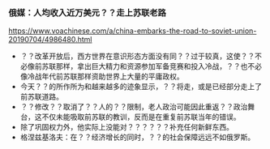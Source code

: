 ### 俄媒：人均收入近万美元？？走上苏联老路
https://www.voachinese.com/a/china-embarks-the-road-to-soviet-union-20190704/4986480.html
- ？？改革开放后，西方世界在意识形态方面没有同？？过于较真，这使？？不必像前苏联那样，拿出巨大精力和资源参加军备竞赛和投入冷战，？？也不必像冷战年代前苏联那样资助世界上大量的平庸政权。
- 今天？？的所作所为和越来越多的迹象显示，？？将走，或是已经部分走上了前苏联道路。
- ？？修改？？取消了？？人的？？限制，老人政治可能因此重返？？政治舞台，这不仅未能吸取前苏联的教训，反而是在重复前苏联当年的错误。
- 除了巩固权力外，他实际上没能对？？？？？？补充任何新鲜东西。
- 格涅兹基洛夫：在？？经济增长的同时，？？的社会保障远远不如俄罗斯。
